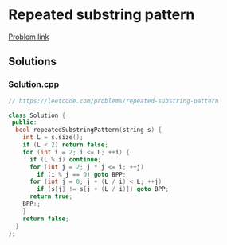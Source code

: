 # Repeated substring pattern

[Problem link](https://leetcode.com/problems/repeated-substring-pattern)

## Solutions


### Solution.cpp
```cpp
// https://leetcode.com/problems/repeated-substring-pattern

class Solution {
 public:
  bool repeatedSubstringPattern(string s) {
    int L = s.size();
    if (L < 2) return false;
    for (int i = 2; i <= L; ++i) {
      if (L % i) continue;
      for (int j = 2; j * j <= i; ++j)
        if (i % j == 0) goto BPP;
      for (int j = 0; j + (L / i) < L; ++j)
        if (s[j] != s[j + (L / i)]) goto BPP;
      return true;
    BPP:;
    }
    return false;
  }
};
```